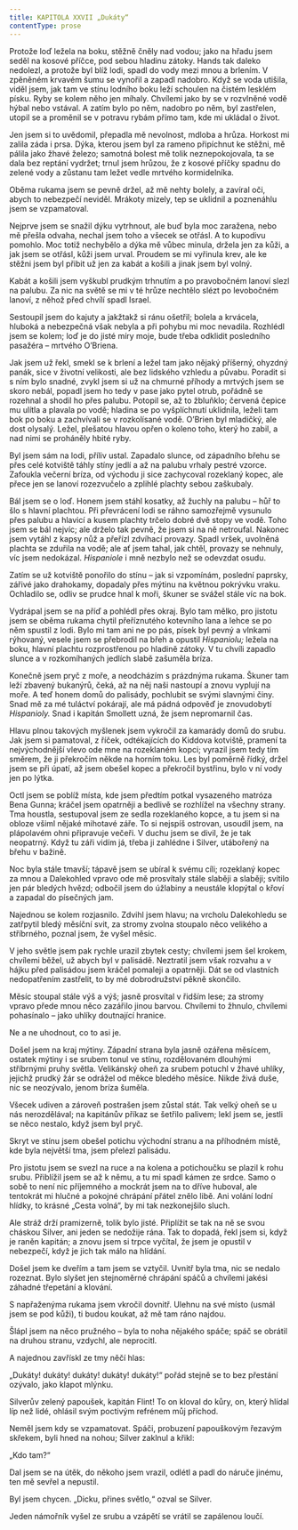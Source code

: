 ```yaml
---
title: KAPITOLA XXVII „Dukáty“
contentType: prose
---
```


Protože loď ležela na boku, stěžně čněly nad vodou; jako na hřadu jsem seděl na kosové příčce, pod sebou hladinu zátoky. Hands tak daleko nedolezl, a protože byl blíž lodi, spadl do vody mezi mnou a brlením. V zpěněném krvavém šumu se vynořil a zapadl nadobro. Když se voda utišila, viděl jsem, jak tam ve stínu lodního boku leží schoulen na čistém lesklém písku. Ryby se kolem něho jen míhaly. Chvílemi jako by se v rozvlněné vodě hýbal nebo vstával. A zatím bylo po něm, nadobro po něm, byl zastřelen, utopil se a proměnil se v potravu rybám přímo tam, kde mi ukládal o život.

Jen jsem si to uvědomil, přepadla mě nevolnost, mdloba a hrůza. Horkost mi zalila záda i prsa. Dýka, kterou jsem byl za rameno připíchnut ke stěžni, mě pálila jako žhavé železo; samotná bolest mě tolik neznepokojovala, ta se dala bez reptání vydržet; trnul jsem hrůzou, že z kosové příčky spadnu do zelené vody a zůstanu tam ležet vedle mrtvého kormidelníka.

Oběma rukama jsem se pevně držel, až mě nehty bolely, a zavíral oči, abych to nebezpečí neviděl. Mrákoty mizely, tep se uklidnil a poznenáhlu jsem se vzpamatoval.

Nejprve jsem se snažil dýku vytrhnout, ale buď byla moc zaražena, nebo mě přešla odvaha, nechal jsem toho a všecek se otřásl. A to kupodivu pomohlo. Moc totiž nechybělo a dýka mě vůbec minula, držela jen za kůži, a jak jsem se otřásl, kůži jsem urval. Proudem se mi vyřinula krev, ale ke stěžni jsem byl přibit už jen za kabát a košili a jinak jsem byl volný.

Kabát a košili jsem vyškubl prudkým trhnutím a po pravobočném lanoví slezl na palubu. Za nic na světě se mi v té hrůze nechtělo slézt po levobočném lanoví, z něhož před chvílí spadl Israel.

Sestoupil jsem do kajuty a jakžtakž si ránu ošetřil; bolela a krvácela, hluboká a nebezpečná však nebyla a při pohybu mi moc nevadila. Rozhlédl jsem se kolem; loď je do jisté míry moje, bude třeba odklidit posledního pasažéra – mrtvého O’Briena.

Jak jsem už řekl, smekl se k brlení a ležel tam jako nějaký příšerný, ohyzdný panák, sice v životní velikosti, ale bez lidského vzhledu a půvabu. Poradit si s ním bylo snadné, zvykl jsem si už na chmurné příhody a mrtvých jsem se skoro nebál, popadl jsem ho tedy v pase jako pytel otrub, pořádně se rozehnal a shodil ho přes palubu. Potopil se, až to žbluňklo; červená čepice mu ulítla a plavala po vodě; hladina se po vyšplíchnutí uklidnila, leželi tam bok po boku a zachvívali se v rozkolísané vodě. O’Brien byl mladičký, ale dost olysalý. Ležel, plešatou hlavou opřen o koleno toho, který ho zabil, a nad nimi se proháněly hbité ryby.

Byl jsem sám na lodi, příliv ustal. Zapadalo slunce, od západního břehu se přes celé kotviště táhly stíny jedlí a až na palubu vrhaly pestré vzorce. Zafoukla večerní bríza, od východu ji sice zachycoval rozeklaný kopec, ale přece jen se lanoví rozezvučelo a zplihlé plachty sebou zaškubaly.

Bál jsem se o loď. Honem jsem stáhl kosatky, až žuchly na palubu – hůř to šlo s hlavní plachtou. Při převrácení lodi se ráhno samozřejmě vysunulo přes palubu a hlavicí a kusem plachty trčelo dobré dvě stopy ve vodě. Toho jsem se bál nejvíc; ale drželo tak pevně, že jsem si na ně netroufal. Nakonec jsem vytáhl z kapsy nůž a přeřízl zdvíhací provazy. Spadl vršek, uvolněná plachta se zduřila na vodě; ale ať jsem tahal, jak chtěl, provazy se nehnuly, víc jsem nedokázal. _Hispaniole_ i mně nezbylo než se odevzdat osudu.

Zatím se už kotviště ponořilo do stínu – jak si vzpomínám, poslední paprsky, zářivé jako drahokamy, dopadaly přes mýtinu na květnou pokrývku vraku. Ochladilo se, odliv se prudce hnal k moři, škuner se svážel stále víc na bok.

Vydrápal jsem se na příď a pohlédl přes okraj. Bylo tam mělko, pro jistotu jsem se oběma rukama chytil přeříznutého kotevního lana a lehce se po něm spustil z lodi. Bylo mi tam ani ne po pás, písek byl pevný a vlnkami rýhovaný, vesele jsem se přebrodil na břeh a opustil _Hispaniolu;_ ležela na boku, hlavní plachtu rozprostřenou po hladině zátoky. V tu chvíli zapadlo slunce a v rozkomíhaných jedlích slabě zašuměla bríza.

Konečně jsem pryč z moře, a neodcházím s prázdnýma rukama. Škuner tam leží zbavený bukanýrů, čeká, až na něj naši nastoupí a znovu vyplují na moře. A teď honem domů do palisády, pochlubit se svými slavnými činy. Snad mě za mé tuláctví pokárají, ale má pádná odpověď je znovudobytí _Hispanioly._ Snad i kapitán Smollett uzná, že jsem nepromarnil čas.

Hlavu plnou takových myšlenek jsem vykročil za kamarády domů do srubu. Jak jsem si pamatoval, z říček, odtékajících do Kiddova kotviště, pramení ta nejvýchodnější vlevo ode mne na rozeklaném kopci; vyrazil jsem tedy tím směrem, že ji překročím někde na horním toku. Les byl poměrně řídký, držel jsem se při úpatí, až jsem obešel kopec a překročil bystřinu, bylo v ní vody jen po lýtka.

Octl jsem se poblíž místa, kde jsem předtím potkal vysazeného matróza Bena Gunna; kráčel jsem opatrněji a bedlivě se rozhlížel na všechny strany. Tma houstla, sestupoval jsem ze sedla rozeklaného kopce, a tu jsem si na obloze všiml nějaké mihotavé záře. To si nejspíš ostrovan, usoudil jsem, na plápolavém ohni připravuje večeři. V duchu jsem se divil, že je tak neopatrný. Když tu záři vidím já, třeba ji zahlédne i Silver, utábořený na břehu v bažině.

Noc byla stále tmavší; tápavě jsem se ubíral k svému cíli; rozeklaný kopec za mnou a Dalekohled vpravo ode mě prosvítaly stále slaběji a slaběji; svítilo jen pár bledých hvězd; odbočil jsem do úžlabiny a neustále klopýtal o křoví a zapadal do písečných jam.

Najednou se kolem rozjasnilo. Zdvihl jsem hlavu; na vrcholu Dalekohledu se zatřpytil bledý měsíční svit, za stromy zvolna stoupalo něco velikého a stříbrného, poznal jsem, že vyšel měsíc.

V jeho světle jsem pak rychle urazil zbytek cesty; chvílemi jsem šel krokem, chvílemi běžel, už abych byl v palisádě. Neztratil jsem však rozvahu a v hájku před palisádou jsem kráčel pomaleji a opatrněji. Dát se od vlastních nedopatřením zastřelit, to by mé dobrodružství pěkně skončilo.

Měsíc stoupal stále výš a výš; jasně prosvítal v řidším lese; za stromy vpravo přede mnou něco zazářilo jinou barvou. Chvílemi to žhnulo, chvílemi pohasínalo – jako uhlíky doutnající hranice.

Ne a ne uhodnout, co to asi je.

Došel jsem na kraj mýtiny. Západní strana byla jasně ozářena měsícem, ostatek mýtiny i se srubem tonul ve stínu, rozdělovaném dlouhými stříbrnými pruhy světla. Velikánský oheň za srubem potuchl v žhavé uhlíky, jejichž prudký žár se odrážel od měkce bledého měsíce. Nikde živá duše, nic se neozývalo, jenom bríza šuměla.

Všecek udiven a zároveň postrašen jsem zůstal stát. Tak velký oheň se u nás nerozdělával; na kapitánův příkaz se šetřilo palivem; lekl jsem se, jestli se něco nestalo, když jsem byl pryč.

Skryt ve stínu jsem obešel potichu východní stranu a na příhodném místě, kde byla největší tma, jsem přelezl palisádu.

Pro jistotu jsem se svezl na ruce a na kolena a potichoučku se plazil k rohu srubu. Přiblížil jsem se až k němu, a tu mi spadl kámen ze srdce. Samo o sobě to není nic příjemného a mockrát jsem na to dříve huboval, ale tentokrát mi hlučné a pokojné chrápání přátel znělo libě. Ani volání lodní hlídky, to krásné „Cesta volná“, by mi tak nezkonejšilo sluch.

Ale stráž drží pramizerně, tolik bylo jisté. Připlížit se tak na ně se svou cháskou Silver, ani jeden se nedožije rána. Tak to dopadá, řekl jsem si, když je raněn kapitán; a znovu jsem si trpce vyčítal, že jsem je opustil v nebezpečí, když je jich tak málo na hlídání.

Došel jsem ke dveřím a tam jsem se vztyčil. Uvnitř byla tma, nic se nedalo rozeznat. Bylo slyšet jen stejnoměrné chrápání spáčů a chvílemi jakési záhadné třepetání a klování.

S napřaženýma rukama jsem vkročil dovnitř. Ulehnu na své místo (usmál jsem se pod kůži), ti budou koukat, až mě tam ráno najdou.

Šlápl jsem na něco pružného – byla to noha nějakého spáče; spáč se obrátil na druhou stranu, vzdychl, ale neprocitl.

A najednou zavřískl ze tmy něčí hlas:

„Dukáty! dukáty! dukáty! dukáty! dukáty!“ pořád stejně se to bez přestání ozývalo, jako klapot mlýnku.

Silverův zelený papoušek, kapitán Flint! To on kloval do kůry, on, který hlídal líp než lidé, ohlásil svým poctivým refrénem můj příchod.

Neměl jsem kdy se vzpamatovat. Spáči, probuzení papouškovým řezavým skřekem, byli hned na nohou; Silver zaklnul a křikl:

„Kdo tam?“

Dal jsem se na útěk, do někoho jsem vrazil, odlétl a padl do náruče jinému, ten mě sevřel a nepustil.

Byl jsem chycen. „Dicku, přines světlo,“ ozval se Silver.

Jeden námořník vyšel ze srubu a vzápětí se vrátil se zapálenou loučí.
